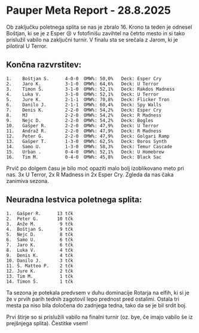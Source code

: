 # Pauper Meta Report - 28.8.2025

Ob zaključku poletnega splita se nas je zbralo 16. Krono ta teden je odnesel Boštjan, ki se je z Esper :cry: v fotofinišu zavihtel na četrto mesto in si tako prislužil vabilo na zaključni turnir. V finalu sta se srečala z Jarom,  ki je pilotiral U Terror. 

## Končna razvrstitev:
```
1.    Boštjan S.      4-0-0  OMW%: 50,0%   Deck: Esper Cry       
2.    Jaro K.         3-1-0  OMW%: 64,6%   Deck: U Terror        
3.    Timon Š.        3-1-0  OMW%: 52,1%   Deck: Rakdos Madness  
4.    Luka V.         3-1-0  OMW%: 52,1%   Deck: U Terror        
5.    Jure K.         2-1-1  OMW%: 70,8%   Deck: Flicker Tron    
6.    Danilo J.       2-1-1  OMW%: 60,4%   Deck: Spy Walls       
7.    Denis K.        2-2-0  OMW%: 54,2%   Deck: Esper Cry       
8.    MJ              2-2-0  OMW%: 54,2%   Deck: R Madness       
9.    Nejc D.         2-2-0  OMW%: 54,2%   Deck: Bogles          
10.   Gašper R.       2-2-0  OMW%: 47,9%   Deck: U Terror        
11.   Andraž R.       2-2-0  OMW%: 47,9%   Deck: R Madness       
12.   Peter G.        2-2-0  OMW%: 47,9%   Deck: Golgari Ramp    
13.   Gašper T.       1-3-0  OMW%: 62,5%   Deck: Boros Synth     
14.   Samo U.         1-3-0  OMW%: 58,3%   Deck: Temur Cascade   
15.   Urban .         0-4-0  OMW%: 52,1%   Deck: U Homebrew      
16.   Tim M.          0-4-0  OMW%: 45,8%   Deck: Black Sac   
```
Prvič po dolgem času je bilo moč opaziti malo bolj izoblikovano meto pri nas. 3x U Terror, 2x R Madness in 2x Esper Cry. Zgleda da nas čaka zanimiva sezona.

## Neuradna lestvica poletnega splita:
```
1.  Gašper R.      13 tčk  
2.  Peter G.       10 tčk  
3.  Anže M.         9 tčk  
4.  Boštjan S.      9 tčk  
5.  Nejc D.         8 tčk  
6.  Samo U.         6 tčk  
7.  Jaro K.         6 tčk  
8.  Luka V.         4 tčk  
9.  Denis K.        4 tčk  
10. Danilo J.       3 tčk  
11. Š. Matteo P.    2 tčk  
12. Jure K.         2 tčk  
13. Tim M.          1 tčk  
14. Timon Š.        1 tčk  
```
Ta sezona je potekala predvsem v duhu dominacije Rotarja na elfih, ki si je že v prvih parih tednih zagotovil lepo prednost pred ostalimi. Ostala tri mesta pa niso bila določena do zadnjega tedna, tako da se je bil srdit boj. 

Prvi štirje so si prislužili vabilo na finalni turnir (oz. bye, če imajo vabilo še iz prejšnjega splita). Čestitke vsem!